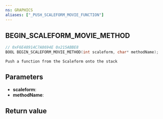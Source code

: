 ```yaml
---
ns: GRAPHICS
aliases: ["_PUSH_SCALEFORM_MOVIE_FUNCTION"]
---
```

## BEGIN_SCALEFORM_MOVIE_METHOD

```c
// 0xF6E48914C7A8694E 0x215ABBE8
BOOL BEGIN_SCALEFORM_MOVIE_METHOD(int scaleform, char* methodName);
```

```
Push a function from the Scaleform onto the stack  
```

## Parameters
* **scaleform**: 
* **methodName**:

## Return value
